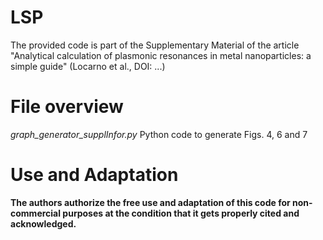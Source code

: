 # LSP
The provided code is part of the Supplementary Material of the article "Analytical calculation of plasmonic resonances in metal nanoparticles: a simple guide" (Locarno et al., DOI: ...)

# File overview
<i>graph_generator_supplInfor.py</i>    Python code to generate Figs. 4, 6 and 7

# Use and Adaptation
<b>The authors authorize the free use and adaptation of this code for non-commercial purposes at the condition that it gets properly cited and acknowledged.</b>
